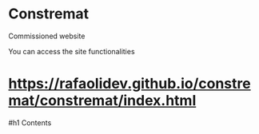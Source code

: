 # Constremat
Commissioned website

You can access the site functionalities
# https://rafaolidev.github.io/constremat/constremat/index.html

#h1 Contents
